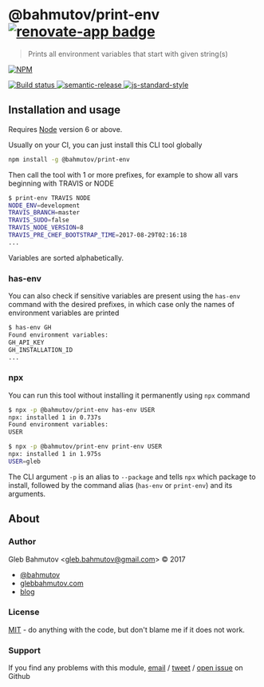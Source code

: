 # @bahmutov/print-env [![renovate-app badge][renovate-badge]][renovate-app]

> Prints all environment variables that start with given string(s)

[![NPM][npm-icon] ][npm-url]

[![Build status][ci-image] ][ci-url]
[![semantic-release][semantic-image] ][semantic-url]
[![js-standard-style][standard-image]][standard-url]

## Installation and usage

Requires [Node](https://nodejs.org/en/) version 6 or above.

Usually on your CI, you can just install this CLI tool globally

```sh
npm install -g @bahmutov/print-env
```

Then call the tool with 1 or more prefixes, for example to show all vars beginning with TRAVIS or NODE

```sh
$ print-env TRAVIS NODE
NODE_ENV=development
TRAVIS_BRANCH=master
TRAVIS_SUDO=false
TRAVIS_NODE_VERSION=8
TRAVIS_PRE_CHEF_BOOTSTRAP_TIME=2017-08-29T02:16:18
...
```

Variables are sorted alphabetically.

### has-env

You can also check if sensitive variables are present using the `has-env` command with the desired prefixes, in which case only the names of environment variables are printed

```sh
$ has-env GH
Found environment variables:
GH_API_KEY
GH_INSTALLATION_ID
...
```

### npx

You can run this tool without installing it permanently using `npx` command

```sh
$ npx -p @bahmutov/print-env has-env USER
npx: installed 1 in 0.737s
Found environment variables:
USER

$ npx -p @bahmutov/print-env print-env USER
npx: installed 1 in 1.975s
USER=gleb
```

The CLI argument `-p` is an alias to `--package` and tells `npx` which package to install, followed by the command alias (`has-env` or `print-env`) and its arguments.

## About

### Author
Gleb Bahmutov &lt;gleb.bahmutov@gmail.com&gt; &copy; 2017

* [@bahmutov](https://twitter.com/bahmutov)
* [glebbahmutov.com](https://glebbahmutov.com)
* [blog](https://glebbahmutov.com/blog)

### License
[MIT](LICENSE) - do anything with the code, but don't blame me if it does not work.

### Support
If you find any problems with this module, [email][email-link] / [tweet][tweet-link] /
[open issue][issue-link] on Github

[email-link]: mailto:gleb.bahmutov@gmail.com
[tweet-link]: https://twitter.com/intent/tweet?text=%40bahmutov
[issue-link]: https://github.com/bahmutov/print-env/issues
[email-link]: mailto:gleb.bahmutov@gmail.com
[npm-icon]: https://nodei.co/npm/@bahmutov/print-env.svg?downloads=true
[npm-url]: https://npmjs.org/package/@bahmutov/print-env
[ci-image]: https://travis-ci.org/bahmutov/print-env.svg?branch=master
[ci-url]: https://travis-ci.org/bahmutov/print-env
[semantic-image]: https://img.shields.io/badge/%20%20%F0%9F%93%A6%F0%9F%9A%80-semantic--release-e10079.svg
[semantic-url]: https://github.com/semantic-release/semantic-release
[standard-image]: https://img.shields.io/badge/code%20style-standard-brightgreen.svg
[standard-url]: http://standardjs.com/
[renovate-badge]: https://img.shields.io/badge/renovate-app-blue.svg
[renovate-app]: https://renovateapp.com/